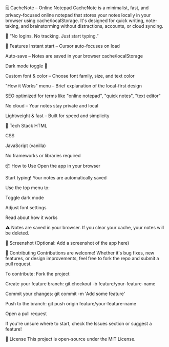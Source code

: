 🗒️ CacheNote – Online Notepad
CacheNote is a minimalist, fast, and privacy-focused online notepad that stores your notes locally in your browser using cache/localStorage. It's designed for quick writing, note-taking, and brainstorming without distractions, accounts, or cloud syncing.

🧠 “No logins. No tracking. Just start typing.”

🚀 Features
Instant start – Cursor auto-focuses on load

Auto-save – Notes are saved in your browser cache/localStorage

Dark mode toggle 🌙

Custom font & color – Choose font family, size, and text color

"How it Works" menu – Brief explanation of the local-first design

SEO optimized for terms like "online notepad", "quick notes", "text editor"

No cloud – Your notes stay private and local

Lightweight & fast – Built for speed and simplicity

🔧 Tech Stack
HTML

CSS

JavaScript (vanilla)

No frameworks or libraries required

📦 How to Use
Open the app in your browser

Start typing! Your notes are automatically saved

Use the top menu to:

Toggle dark mode

Adjust font settings

Read about how it works

⚠️ Notes are saved in your browser. If you clear your cache, your notes will be deleted.

📸 Screenshot
(Optional: Add a screenshot of the app here)

🤝 Contributing
Contributions are welcome! Whether it's bug fixes, new features, or design improvements, feel free to fork the repo and submit a pull request.

To contribute:
Fork the project

Create your feature branch: git checkout -b feature/your-feature-name

Commit your changes: git commit -m 'Add some feature'

Push to the branch: git push origin feature/your-feature-name

Open a pull request

If you're unsure where to start, check the Issues section or suggest a feature!

📄 License
This project is open-source under the MIT License.
